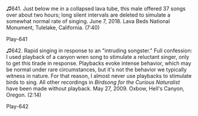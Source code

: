 ♫641. Just below me in a collapsed lava tube, this male offered 37 songs
over about two hours; long silent intervals are deleted to simulate a
somewhat normal rate of singing. June 7, 2018. Lava Beds National
Monument, Tulelake, California. (7:40)

Play-641

♫642. Rapid singing in response to an "intruding songster." Full
confession: I used playback of a canyon wren song to stimulate a
reluctant singer, only to get this tirade in response. Playbacks evoke
intense behavior, which may be normal under rare circumstances, but it's
not the behavior we typically witness in nature. For that reason, I
almost never use playbacks to stimulate birds to sing. All other
recordings in *Birdsong for the Curious Naturalist* have been made
without playback. May 27, 2009. Oxbow, Hell's Canyon, Oregon. (2:14)

Play-642
